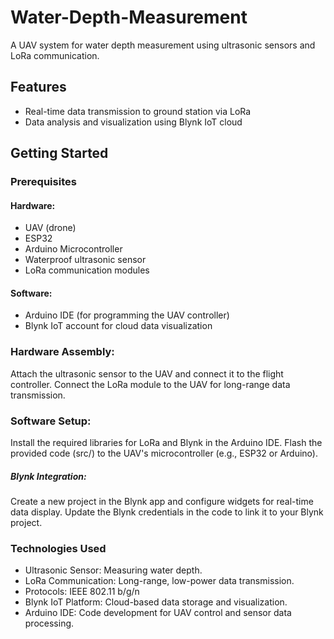 # Water-Depth-Measurement

A UAV system for water depth measurement using ultrasonic sensors and LoRa communication.

## Features
- Real-time data transmission to ground station via LoRa
- Data analysis and visualization using Blynk IoT cloud

## Getting Started
### Prerequisites
#### Hardware:
- UAV (drone)
- ESP32
- Arduino Microcontroller
- Waterproof ultrasonic sensor
- LoRa communication modules

#### Software:
- Arduino IDE (for programming the UAV controller)
- Blynk IoT account for cloud data visualization

### Hardware Assembly:

Attach the ultrasonic sensor to the UAV and connect it to the flight controller.
Connect the LoRa module to the UAV for long-range data transmission.

### Software Setup:

Install the required libraries for LoRa and Blynk in the Arduino IDE.
Flash the provided code (src/) to the UAV's microcontroller (e.g., ESP32 or Arduino).
##### Blynk Integration:
Create a new project in the Blynk app and configure widgets for real-time data display.
Update the Blynk credentials in the code to link it to your Blynk project.


### Technologies Used
- Ultrasonic Sensor: Measuring water depth.
- LoRa Communication: Long-range, low-power data transmission.
- Protocols: IEEE 802.11 b/g/n 
- Blynk IoT Platform: Cloud-based data storage and visualization.
- Arduino IDE: Code development for UAV control and sensor data processing.
